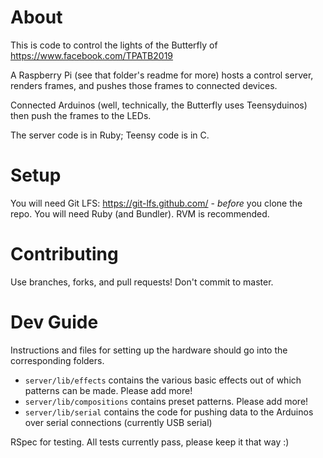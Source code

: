 # About

This is code to control the lights of the Butterfly of https://www.facebook.com/TPATB2019

A Raspberry Pi (see that folder's readme for more) hosts a control server, renders frames,
and pushes those frames to connected devices.

Connected Arduinos (well, technically, the Butterfly uses Teensyduinos) then push the frames
to the LEDs.

The server code is in Ruby; Teensy code is in C.

# Setup

You will need Git LFS: https://git-lfs.github.com/ - *before* you clone the repo.
You will need Ruby (and Bundler). RVM is recommended.

# Contributing

Use branches, forks, and pull requests! Don't commit to master.

# Dev Guide

Instructions and files for setting up the hardware should go into the corresponding folders.

- `server/lib/effects` contains the various basic effects out of which patterns can be made. Please add more!
- `server/lib/compositions` contains preset patterns. Please add more!
- `server/lib/serial` contains the code for pushing data to the Arduinos over serial connections (currently USB serial)

RSpec for testing. All tests currently pass, please keep it that way :)
